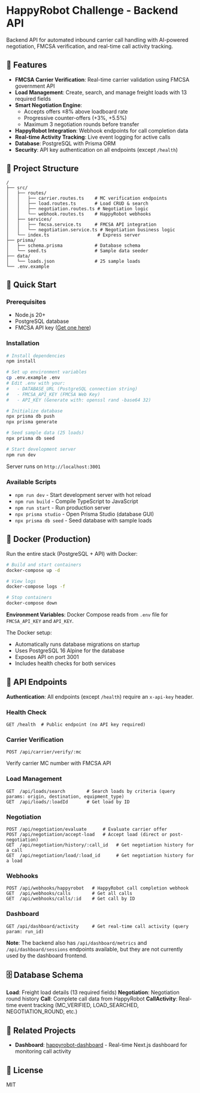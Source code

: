 # HappyRobot Challenge - Backend API

Backend API for automated inbound carrier call handling with AI-powered negotiation, FMCSA verification, and real-time call activity tracking.

## 🌟 Features

- **FMCSA Carrier Verification**: Real-time carrier validation using FMCSA government API
- **Load Management**: Create, search, and manage freight loads with 13 required fields
- **Smart Negotiation Engine**:
  - Accepts offers ≤8% above loadboard rate
  - Progressive counter-offers (+3%, +5.5%)
  - Maximum 3 negotiation rounds before transfer
- **HappyRobot Integration**: Webhook endpoints for call completion data
- **Real-time Activity Tracking**: Live event logging for active calls
- **Database**: PostgreSQL with Prisma ORM
- **Security**: API key authentication on all endpoints (except `/health`)

## 📁 Project Structure

```
/
├── src/
│   ├── routes/
│   │   ├── carrier.routes.ts    # MC verification endpoints
│   │   ├── load.routes.ts       # Load CRUD & search
│   │   ├── negotiation.routes.ts # Negotiation logic
│   │   └── webhook.routes.ts    # HappyRobot webhooks
│   ├── services/
│   │   ├── fmcsa.service.ts     # FMCSA API integration
│   │   └── negotiation.service.ts # Negotiation business logic
│   └── index.ts                  # Express server
├── prisma/
│   ├── schema.prisma            # Database schema
│   └── seed.ts                  # Sample data seeder
├── data/
│   └── loads.json               # 25 sample loads
└── .env.example
```

## 🚀 Quick Start

### Prerequisites
- Node.js 20+
- PostgreSQL database
- FMCSA API key ([Get one here](https://mobile.fmcsa.dot.gov/developer/home.page))

### Installation

```bash
# Install dependencies
npm install

# Set up environment variables
cp .env.example .env
# Edit .env with your:
#   - DATABASE_URL (PostgreSQL connection string)
#   - FMCSA_API_KEY (FMCSA Web Key)
#   - API_KEY (Generate with: openssl rand -base64 32)

# Initialize database
npx prisma db push
npx prisma generate

# Seed sample data (25 loads)
npx prisma db seed

# Start development server
npm run dev
```

Server runs on `http://localhost:3001`

### Available Scripts

- `npm run dev` - Start development server with hot reload
- `npm run build` - Compile TypeScript to JavaScript
- `npm run start` - Run production server
- `npx prisma studio` - Open Prisma Studio (database GUI)
- `npx prisma db seed` - Seed database with sample loads

## 🐳 Docker (Production)

Run the entire stack (PostgreSQL + API) with Docker:

```bash
# Build and start containers
docker-compose up -d

# View logs
docker-compose logs -f

# Stop containers
docker-compose down
```

**Environment Variables**: Docker Compose reads from `.env` file for `FMCSA_API_KEY` and `API_KEY`.

The Docker setup:
- Automatically runs database migrations on startup
- Uses PostgreSQL 16 Alpine for the database
- Exposes API on port 3001
- Includes health checks for both services

## 📡 API Endpoints

**Authentication**: All endpoints (except `/health`) require an `x-api-key` header.

### Health Check
```
GET /health  # Public endpoint (no API key required)
```

### Carrier Verification
```
POST /api/carrier/verify/:mc
```
Verify carrier MC number with FMCSA API

### Load Management
```
GET  /api/loads/search        # Search loads by criteria (query params: origin, destination, equipment_type)
GET  /api/loads/:loadId       # Get load by ID
```

### Negotiation
```
POST /api/negotiation/evaluate      # Evaluate carrier offer
POST /api/negotiation/accept-load   # Accept load (direct or post-negotiation)
GET  /api/negotiation/history/:call_id   # Get negotiation history for a call
GET  /api/negotiation/load/:load_id      # Get negotiation history for a load
```

### Webhooks
```
POST /api/webhooks/happyrobot   # HappyRobot call completion webhook
GET  /api/webhooks/calls        # Get all calls
GET  /api/webhooks/calls/:id    # Get call by ID
```

### Dashboard
```
GET /api/dashboard/activity     # Get real-time call activity (query param: run_id)
```

**Note**: The backend also has `/api/dashboard/metrics` and `/api/dashboard/sessions` endpoints available, but they are not currently used by the dashboard frontend.

## 🗄️ Database Schema

**Load**: Freight load details (13 required fields)
**Negotiation**: Negotiation round history
**Call**: Complete call data from HappyRobot
**CallActivity**: Real-time event tracking (MC_VERIFIED, LOAD_SEARCHED, NEGOTIATION_ROUND, etc.)

## 🔗 Related Projects

- **Dashboard**: [happyrobot-dashboard](../happyrobot-dashboard) - Real-time Next.js dashboard for monitoring call activity

## 📝 License

MIT
